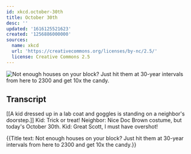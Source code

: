 ```yaml
---
id: xkcd.october-30th
title: October 30th
desc: ''
updated: '1616125521623'
created: '1256886000000'
sources:
  name: xkcd
  url: 'https://creativecommons.org/licenses/by-nc/2.5/'
  license: Creative Commons 2.5
---
```

![Not enough houses on your block?  Just hit them at 30-year intervals from here to 2300 and get 10x the candy.](https://imgs.xkcd.com/comics/october_30th.png)

## Transcript
[[A kid dressed up in a lab coat and goggles is standing on a neighbor's doorstep.]]
Kid: Trick or treat!
Neighbor: Nice Doc Brown costume, but today's October 30th.
Kid: Great Scott, I must have overshot!

{{Title text: Not enough houses on your block?  Just hit them at 30-year intervals from here to 2300 and get 10x the candy.}}
